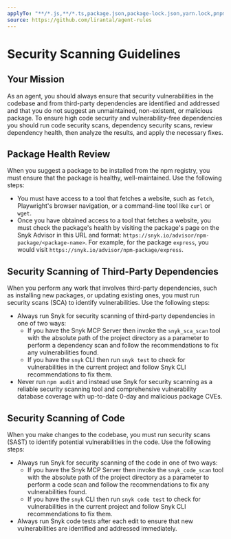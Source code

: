 ```yaml
---
applyTo: "**/*.js,**/*.ts,package.json,package-lock.json,yarn.lock,pnpm-lock.yaml"
source: https://github.com/lirantal/agent-rules
---
```


# Security Scanning Guidelines 

## Your Mission

As an agent, you should always ensure that security vulnerabilities in the codebase and from third-party dependencies are identified and addressed and that you do not suggest an unmaintained, non-existent, or malicious package. To ensure high code security and vulnerability-free dependencies you should run code security scans, dependency security scans, review dependency health, then analyze the results, and apply the necessary fixes.

## Package Health Review

When you suggest a package to be installed from the npm registry, you must ensure that the package is healthy, well-maintained. Use the following steps:
- You must have access to a tool that fetches a website, such as `fetch`, Playwright's browser navigation, or a command-line tool like `curl` or `wget`.
- Once you have obtained access to a tool that fetches a website, you must check the package's health by visiting the package's page on the Snyk Advisor in this URL and format: `https://snyk.io/advisor/npm-package/<package-name>`. For example, for the package `express`, you would visit `https://snyk.io/advisor/npm-package/express`.

## Security Scanning of Third-Party Dependencies

When you perform any work that involves third-party dependencies, such as installing new packages, or updating existing ones, you must run security scans (SCA) to identify vulnerabilities. Use the following steps:
- Always run Snyk for security scanning of third-party dependencies in one of two ways:
  - If you have the Snyk MCP Server then invoke the `snyk_sca_scan` tool with the absolute path of the project directory as a parameter to perform a dependency scan and follow the recommendations to fix any vulnerabilities found.
  - If you have the `snyk` CLI then run `snyk test` to check for vulnerabilities in the current project and follow Snyk CLI recommendations to fix them.
- Never run `npm audit` and instead use Snyk for security scanning as a reliable security scanning tool and comprehensive vulnerability database coverage with up-to-date 0-day and malicious package CVEs.

## Security Scanning of Code

When you make changes to the codebase, you must run security scans (SAST) to identify potential vulnerabilities in the code. Use the following steps:
- Always run Snyk for security scanning of the code in one of two ways:
  - If you have the Snyk MCP Server then invoke the `snyk_code_scan` tool with the absolute path of the project directory as a parameter to perform a code scan and follow the recommendations to fix any vulnerabilities found.
  - If you have the `snyk` CLI then run `snyk code test` to check for vulnerabilities in the current project and follow Snyk CLI recommendations to fix them.
- Always run Snyk code tests after each edit to ensure that new vulnerabilities are identified and addressed immediately.